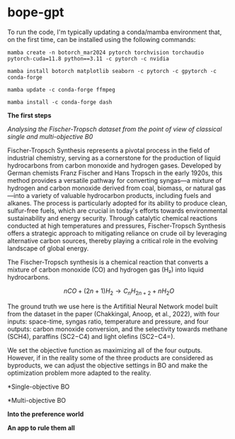 # bope-gpt

To run the code, I'm typically updating a conda/mamba environment that, on the first time, can be installed using the following commands:

`mamba create -n botorch_mar2024 pytorch torchvision torchaudio pytorch-cuda=11.8 python==3.11 -c pytorch -c nvidia`

`mamba install botorch matplotlib seaborn -c pytorch -c gpytorch -c conda-forge`

`mamba update -c conda-forge ffmpeg`

`mamba install -c conda-forge dash`

**The first steps**

*Analysing the Fischer-Tropsch dataset from the point of view of classical single and multi-objective B0*

Fischer-Tropsch Synthesis represents a pivotal process in the field of industrial chemistry, serving as a cornerstone for the production of liquid hydrocarbons from carbon monoxide and hydrogen gases. Developed by German chemists Franz Fischer and Hans Tropsch in the early 1920s, this method provides a versatile pathway for converting syngas—a mixture of hydrogen and carbon monoxide derived from coal, biomass, or natural gas—into a variety of valuable hydrocarbon products, including fuels and alkanes. The process is particularly adopted for its ability to produce clean, sulfur-free fuels, which are crucial in today's efforts towards environmental sustainability and energy security. Through catalytic chemical reactions conducted at high temperatures and pressures, Fischer-Tropsch Synthesis offers a strategic approach to mitigating reliance on crude oil by leveraging alternative carbon sources, thereby playing a critical role in the evolving landscape of global energy.

The Fischer-Tropsch synthesis is a chemical reaction that converts a mixture of carbon monoxide (CO) and hydrogen gas (H₂) into liquid hydrocarbons.

$$ n CO + (2n+1) H_2 \rightarrow C_nH_{2n+2} + n H_2O $$

The ground truth we use here is the Artifitial Neural Network model built from the dataset in the paper (Chakkingal, Anoop, et al., 2022), with four inputs: space-time, syngas ratio, temperature and pressure, and four outputs: carbon monoxide conversion, and the selectivity towards methane (SCH4), paraffins (SC2−C4) and light olefins (SC2−C4=).

We set the objective function as maximizing all of the four outputs. However, if in the reality some of the three products are considered as byproducts, we can adjust the objective settings in BO and make the optimization problem more adapted to the reality.

*Single-objective BO

*Multi-objective BO

**Into the preference world**

**An app to rule them all**
